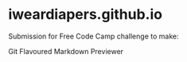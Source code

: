 # iweardiapers.github.io
Submission for Free Code Camp challenge to make:

Git Flavoured Markdown Previewer
